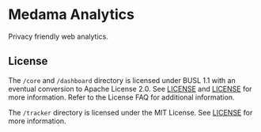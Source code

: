 # Medama Analytics

Privacy friendly web analytics.

## License

The `/core` and `/dashboard` directory is licensed under BUSL 1.1 with an eventual conversion to Apache License 2.0. See [LICENSE](./core/LICENSE) and [LICENSE](./dashboard/LICENSE) for more information. Refer to the License FAQ for additional information.

The `/tracker` directory is licensed under the MIT License. See [LICENSE](./tracker/LICENSE) for more information.
